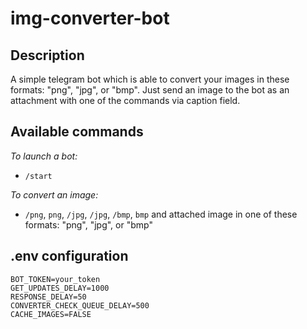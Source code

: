 # img-converter-bot

## Description

A simple telegram bot which is able to convert your images in these formats:  "png", "jpg", or "bmp".
Just send an image to the bot as an attachment with one of the commands via caption field.

## Available commands

*To launch a bot:*

- `/start`

*To convert an image:*

- `/png`, `png`, `/jpg`, `/jpg`, `/bmp`, `bmp` and attached image in one of these formats: "png", "jpg", or "bmp"

## .env configuration

```
BOT_TOKEN=your_token
GET_UPDATES_DELAY=1000
RESPONSE_DELAY=50
CONVERTER_CHECK_QUEUE_DELAY=500
CACHE_IMAGES=FALSE
```